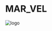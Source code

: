 # MAR_VEL

![logo](https://github.com/YATHISH-BN/MAR_VEL/assets/143492552/1e0a2747-eae8-45ff-b67a-e58c8bf0b1cf)
